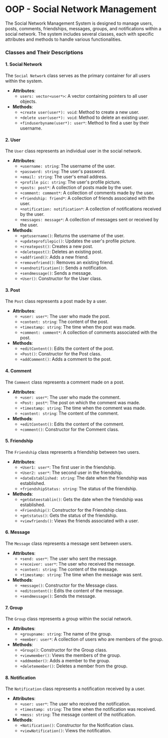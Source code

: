 # OOP - Social Network Management

The Social Network Management System is designed to manage users, posts, comments, friendships, messages, groups, and notifications within a social network. The system includes several classes, each with specific attributes and methods to handle various functionalities.

### Classes and Their Descriptions

#### 1. Social Network
The `Social Network` class serves as the primary container for all users within the system.
- **Attributes**:
  - `users: vector<user*>`: A vector containing pointers to all user objects.
- **Methods**:
  - `+create user(user*): void`: Method to create a new user.
  - `+delete user(user*): void`: Method to delete an existing user.
  - `+finduserbyname(user*): user*`: Method to find a user by their username.

#### 2. User
The `User` class represents an individual user in the social network.
- **Attributes**:
  - `+username: string`: The username of the user.
  - `+password: string`: The user's password.
  - `+email: string`: The user's email address.
  - `+profile pic: string`: The user's profile picture.
  - `+posts: post*`: A collection of posts made by the user.
  - `+comment: comment*`: A collection of comments made by the user.
  - `+friendship: friend*`: A collection of friends associated with the user.
  - `+notification: notification*`: A collection of notifications received by the user.
  - `+messages: message*`: A collection of messages sent or received by the user.
- **Methods**:
  - `+getusername()`: Returns the username of the user.
  - `+updateprofilepic()`: Updates the user's profile picture.
  - `+createpost()`: Creates a new post.
  - `+deletepost()`: Deletes an existing post.
  - `+addfriend()`: Adds a new friend.
  - `+removefriend()`: Removes an existing friend.
  - `+sendnotification()`: Sends a notification.
  - `+sendmessage()`: Sends a message.
  - `+User()`: Constructor for the User class.

#### 3. Post
The `Post` class represents a post made by a user.
- **Attributes**:
  - `+user: user*`: The user who made the post.
  - `+content: string`: The content of the post.
  - `+timestamp: string`: The time when the post was made.
  - `+comment: comment*`: A collection of comments associated with the post.
- **Methods**:
  - `+editContent()`: Edits the content of the post.
  - `+Post()`: Constructor for the Post class.
  - `+addComment()`: Adds a comment to the post.

#### 4. Comment
The `Comment` class represents a comment made on a post.
- **Attributes**:
  - `+user: user*`: The user who made the comment.
  - `+Post: post*`: The post on which the comment was made.
  - `+timestamp: string`: The time when the comment was made.
  - `+content: string`: The content of the comment.
- **Methods**:
  - `+editContent()`: Edits the content of the comment.
  - `+comment()`: Constructor for the Comment class.

#### 5. Friendship
The `Friendship` class represents a friendship between two users.
- **Attributes**:
  - `+User1: user*`: The first user in the friendship.
  - `+User2: user*`: The second user in the friendship.
  - `+dateEstablished: string`: The date when the friendship was established.
  - `+friendshipStatus: string`: The status of the friendship.
- **Methods**:
  - `+getdateestablin()`: Gets the date when the friendship was established.
  - `+Friendship()`: Constructor for the Friendship class.
  - `+getstatus()`: Gets the status of the friendship.
  - `+viewfriends()`: Views the friends associated with a user.

#### 6. Message
The `Message` class represents a message sent between users.
- **Attributes**:
  - `+send: user*`: The user who sent the message.
  - `+receiver: user*`: The user who received the message.
  - `+content: string`: The content of the message.
  - `+timestamp: string`: The time when the message was sent.
- **Methods**:
  - `+message()`: Constructor for the Message class.
  - `+editcontent()`: Edits the content of the message.
  - `+sendmessage()`: Sends the message.

#### 7. Group
The `Group` class represents a group within the social network.
- **Attributes**:
  - `+groupname: string`: The name of the group.
  - `+member: user*`: A collection of users who are members of the group.
- **Methods**:
  - `+Group()`: Constructor for the Group class.
  - `+viewmember()`: Views the members of the group.
  - `+addmember()`: Adds a member to the group.
  - `+deletemember()`: Deletes a member from the group.

#### 8. Notification
The `Notification` class represents a notification received by a user.
- **Attributes**:
  - `+user: user*`: The user who received the notification.
  - `+timestamp: string`: The time when the notification was received.
  - `+mess: string`: The message content of the notification.
- **Methods**:
  - `+Notification()`: Constructor for the Notification class.
  - `+viewNotification()`: Views the notification.

